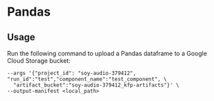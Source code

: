 # Pandas

## Usage

Run the following command to upload a Pandas dataframe to a Google Cloud Storage bucket:

```
--args '{"project_id": "soy-audio-379412", "run_id":"test","component_name":"test_component", \
  "artifact_bucket":"soy-audio-379412_kfp-artifacts"}' \
--output-manifest <local_path>
```